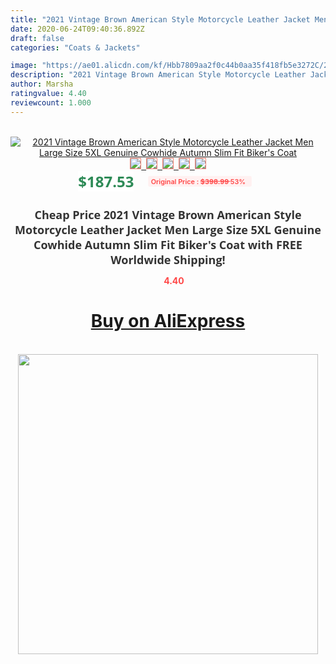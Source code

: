 ```yaml
---
title: "2021 Vintage Brown American Style Motorcycle Leather Jacket Men Large Size 5XL Genuine Cowhide Autumn Slim Fit Biker's Coat"
date: 2020-06-24T09:40:36.892Z
draft: false
categories: "Coats & Jackets"

image: "https://ae01.alicdn.com/kf/Hbb7809aa2f0c44b0aa35f418fb5e3272C/2021-Vintage-Brown-American-Style-Motorcycle-Leather-Jacket-Men-Large-Size-5XL-Genuine-Cowhide-Autumn-Slim.jpeg_220x220.jpeg"
description: "2021 Vintage Brown American Style Motorcycle Leather Jacket Men Large Size 5XL Genuine Cowhide Autumn Slim Fit Biker's Coat"
author: Marsha
ratingvalue: 4.40
reviewcount: 1.000
---
```

<br>
<div style="text-align: center;">
<a href="https://s.click.aliexpress.com/e/_AeZX8D" target="_blank" rel="nofollow noopener noreferrer"><img alt="2021 Vintage Brown American Style Motorcycle Leather Jacket Men Large Size 5XL Genuine Cowhide Autumn Slim Fit Biker's Coat" class="magnifier-image" src="https://ae01.alicdn.com/kf/Hbb7809aa2f0c44b0aa35f418fb5e3272C/2021-Vintage-Brown-American-Style-Motorcycle-Leather-Jacket-Men-Large-Size-5XL-Genuine-Cowhide-Autumn-Slim.jpeg_220x220.jpeg_640x640.jpg">
<br>
<img style="border:1px solid salmon" src="https://ae01.alicdn.com/kf/Hbb7809aa2f0c44b0aa35f418fb5e3272C/2021-Vintage-Brown-American-Style-Motorcycle-Leather-Jacket-Men-Large-Size-5XL-Genuine-Cowhide-Autumn-Slim.jpeg_120x120.jpg">&nbsp;&nbsp;<img style="border:1px solid salmon" src="https://ae01.alicdn.com/kf/H0556980c32d1454ebd74521db2f4b5e4X/2021-Vintage-Brown-American-Style-Motorcycle-Leather-Jacket-Men-Large-Size-5XL-Genuine-Cowhide-Autumn-Slim.jpg_120x120.jpg">&nbsp;&nbsp;<img style="border:1px solid salmon" src="https://ae01.alicdn.com/kf/H6c0d01d8b9ce493c9596a88a906127c4Z/2021-Vintage-Brown-American-Style-Motorcycle-Leather-Jacket-Men-Large-Size-5XL-Genuine-Cowhide-Autumn-Slim.jpg_120x120.jpg">&nbsp;&nbsp;<img style="border:1px solid salmon" src="https://ae01.alicdn.com/kf/Ha13e8532b6f14ef59c51d4303e15a7fa4/2021-Vintage-Brown-American-Style-Motorcycle-Leather-Jacket-Men-Large-Size-5XL-Genuine-Cowhide-Autumn-Slim.jpg_120x120.jpg">&nbsp;&nbsp;<img style="border:1px solid salmon" src="https://ae01.alicdn.com/kf/Heab880d1b9d44966b6fdf78515b01a41j/2021-Vintage-Brown-American-Style-Motorcycle-Leather-Jacket-Men-Large-Size-5XL-Genuine-Cowhide-Autumn-Slim.jpg_120x120.jpg"></a></div><br0>
<div style="text-align: center;"><span style="background-color: white; border: 0px; box-sizing: border-box; color: seagreen; display: inline-block; font-family: &quot;open sans&quot; , &quot;arial&quot; , &quot;helvetica&quot; , sans-serif , &quot;heiti&quot;; font-size: 24px; font-stretch: inherit; font-weight: 700; line-height: inherit; margin: 0px 10px 0px 0px; padding: 0px; vertical-align: middle;">$187.53 </span>
<span style="background: rgb(255 , 241 , 241); border-radius: 3px; border: 0px; box-sizing: border-box; color: #ff4747; display: inline-block; font-family: inherit; font-size: 12px; font-stretch: inherit; font-style: inherit; font-variant: inherit; font-weight: 600; line-height: inherit; margin: 0px; padding: 2px 5px; transform: scale(0.9); vertical-align: middle;">Original Price : <b style="text-decoration: line-through;">$398.99 </b> 53%&nbsp;&nbsp;</span></div>
<h1 style="color: #333333; display: inline-block; font-family: &quot;open sans&quot; , &quot;arial&quot; , &quot;helvetica&quot; , sans-serif , &quot;heiti&quot;; font-size: 18px; font-stretch: inherit; font-weight: 700; text-align: center;">Cheap Price 2021 Vintage Brown American Style Motorcycle Leather Jacket Men Large Size 5XL Genuine Cowhide Autumn Slim Fit Biker's Coat with FREE Worldwide Shipping!</h1>
<div style="color: #ff4747; text-align: center;">
<img src="https://4.bp.blogspot.com/-M0ZcTcb-5uY/XleCXlxnR4I/AAAAAAAAAEc/OrjgMkXV1oMQFaCRZj5HQwOCBcu3w1FegCPcBGAYYCw/s1600/star.png" style="height: 15px;">&nbsp;<b>4.40</b></div>
<div class="button_cont" align="center"><a class="buynow_a" href="https://s.click.aliexpress.com/e/_AeZX8D" target="_blank" rel="nofollow noopener noreferrer"><H1>Buy on AliExpress</H1></a></div><br>
<div class="separator" style="clear: both; text-align: center;">
<img src="https://lh3.googleusercontent.com/-pTy5HemUv9M/XlePHvY0dAI/AAAAAAAAAE4/0nX5iRUoIWY8eMW9Dpxeirr157OZliDIgCLcBGAsYHQ/s1600/badge.gif" width="480">
</div>
